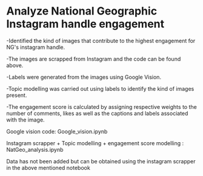 # Analyze National Geographic Instagram handle engagement

-Identified the kind of images that contribute to the highest engagement for NG's instagram handle. 

-The images are scrapped from Instagram and the code can be found above.

-Labels were generated from the images using Google Vision. 

-Topic modelling was carried out using labels to identify the kind of images present. 

-The engagement score is calculated by assigning respective weights to the number of comments, likes as well as the captions and labels associated with the image.

Google vision code: Google_vision.ipynb

Instagram scrapper + Topic modelling + engagement score modelling : NatGeo_analysis.ipynb

Data has not been added but can be obtained using the instagram scrapper in the above mentioned notebook
